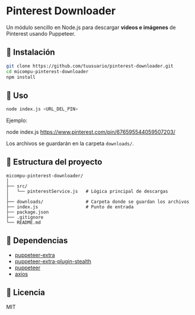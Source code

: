 # Pinterest Downloader

Un módulo sencillo en Node.js para descargar **videos e imágenes** de Pinterest usando Puppeteer.

## 🚀 Instalación

```bash
git clone https://github.com/tuusuario/pinterest-downloader.git
cd micompu-pinterest-downloader
npm install
````

## 📌 Uso

```bash
node index.js <URL_DEL_PIN>
```

Ejemplo:

node index.js https://www.pinterest.com/pin/676595544059507203/

 Los archivos se guardarán en la carpeta `downloads/`.

## 📂 Estructura del proyecto

```
micompu-pinterest-downloader/
│
├── src/
│   └── pinterestService.js   # Lógica principal de descargas
│
├── downloads/                # Carpeta donde se guardan los archivos
├── index.js                  # Punto de entrada
├── package.json
├── .gitignore
└── README.md
```

## 🔧 Dependencias

* [puppeteer-extra](https://www.npmjs.com/package/puppeteer-extra)
* [puppeteer-extra-plugin-stealth](https://www.npmjs.com/package/puppeteer-extra-plugin-stealth)
* [puppeteer](https://www.npmjs.com/package/puppeteer)
* [axios](https://www.npmjs.com/package/axios)

## 📄 Licencia

MIT
